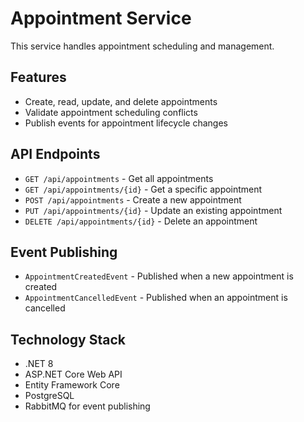# Appointment Service

This service handles appointment scheduling and management.

## Features

- Create, read, update, and delete appointments
- Validate appointment scheduling conflicts
- Publish events for appointment lifecycle changes

## API Endpoints

- `GET /api/appointments` - Get all appointments
- `GET /api/appointments/{id}` - Get a specific appointment
- `POST /api/appointments` - Create a new appointment
- `PUT /api/appointments/{id}` - Update an existing appointment
- `DELETE /api/appointments/{id}` - Delete an appointment

## Event Publishing

- `AppointmentCreatedEvent` - Published when a new appointment is created
- `AppointmentCancelledEvent` - Published when an appointment is cancelled

## Technology Stack

- .NET 8
- ASP.NET Core Web API
- Entity Framework Core
- PostgreSQL
- RabbitMQ for event publishing